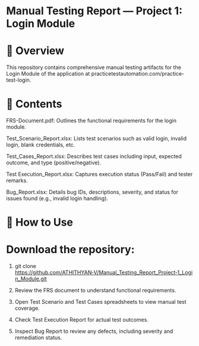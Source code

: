 # Manual Testing Report — Project 1: Login Module
# 📘 Overview
This repository contains comprehensive manual testing artifacts for the Login Module of the application at practicetestautomation.com/practice-test-login.

# 🧩 Contents
FRS-Document.pdf: Outlines the functional requirements for the login module.

Test_Scenario_Report.xlsx: Lists test scenarios such as valid login, invalid login, blank credentials, etc.

Test_Cases_Report.xlsx: Describes test cases including input, expected outcome, and type (positive/negative).

Test Execution_Report.xlsx: Captures execution status (Pass/Fail) and tester remarks.

Bug_Report.xlsx: Details bug IDs, descriptions, severity, and status for issues found (e.g., invalid login handling).

# 🚀 How to Use

# Download the repository:
1) git clone https://github.com/ATHITHYAN‑V/Manual_Testing_Report_Project‑1_Login_Module.git

2) Review the FRS document to understand functional requirements.

3) Open Test Scenario and Test Cases spreadsheets to view manual test coverage.

4) Check Test Execution Report for actual test outcomes.

5) Inspect Bug Report to review any defects, including severity and remediation status.
